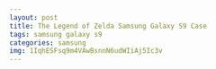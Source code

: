 ```yaml
---
layout: post
title: The Legend of Zelda Samsung Galaxy S9 Case
tags: samsung galaxy s9
categories: samsung
img: 1IqhESFsq9m4VAwBsnnN6udWIiAj5Ic3v
---
```

